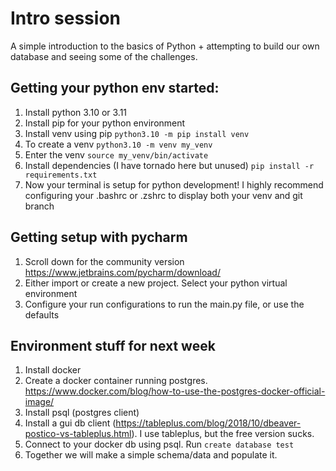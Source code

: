 # Intro session

A simple introduction to the basics of Python + attempting to build our own database and seeing some of the challenges.

## Getting your python env started:

1) Install python 3.10 or 3.11
2) Install pip for your python environment
3) Install venv using pip ```python3.10 -m pip install venv```
4) To create a venv ```python3.10 -m venv my_venv```
5) Enter the venv ```source my_venv/bin/activate```
6) Install dependencies (I have tornado here but unused) ```pip install -r requirements.txt```
7) Now your terminal is setup for python development! I highly recommend configuring your .bashrc or .zshrc to display both your venv and git branch

## Getting setup with pycharm
1) Scroll down for the community version https://www.jetbrains.com/pycharm/download/
2) Either import or create a new project. Select your python virtual environment
3) Configure your run configurations to run the main.py file, or use the defaults

## Environment stuff for next week
1) Install docker
2) Create a docker container running postgres. https://www.docker.com/blog/how-to-use-the-postgres-docker-official-image/
3) Install psql (postgres client)
4) Install a gui db client (https://tableplus.com/blog/2018/10/dbeaver-postico-vs-tableplus.html). I use tableplus, but the free version sucks.
5) Connect to your docker db using psql. Run ```create database test```
6) Together we will make a simple schema/data and populate it.